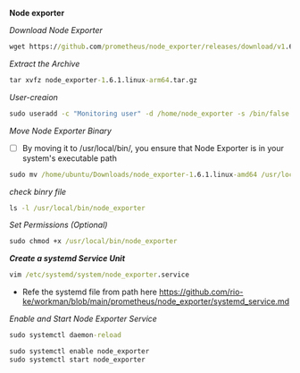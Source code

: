 **Node exporter**


_Download Node Exporter_

```cmd
wget https://github.com/prometheus/node_exporter/releases/download/v1.6.1/node_exporter-1.6.1.linux-arm64.tar.gz
```

_Extract the Archive_

```cmd
tar xvfz node_exporter-1.6.1.linux-arm64.tar.gz
```
_User-creaion_

```cmd
sudo useradd -c "Monitoring user" -d /home/node_exporter -s /bin/false node_exporter
```

_Move Node Exporter Binary_

- [ ] By moving it to /usr/local/bin/, you ensure that Node Exporter is in your system's executable path
  
```cmd
sudo mv /home/ubuntu/Downloads/node_exporter-1.6.1.linux-amd64 /usr/local/bin/
```
_check binry file_

```cmd
ls -l /usr/local/bin/node_exporter
```

_Set Permissions (Optional)_

```cmd
sudo chmod +x /usr/local/bin/node_exporter
```

**_Create a systemd Service Unit_**

```cmd
vim /etc/systemd/system/node_exporter.service
```

* Refe the systemd file from path here
https://github.com/rio-ke/workman/blob/main/prometheus/node_exporter/systemd_service.md

_Enable and Start Node Exporter Service_

```cmd
sudo systemctl daemon-reload
```

```cmd
sudo systemctl enable node_exporter
sudo systemctl start node_exporter
```








